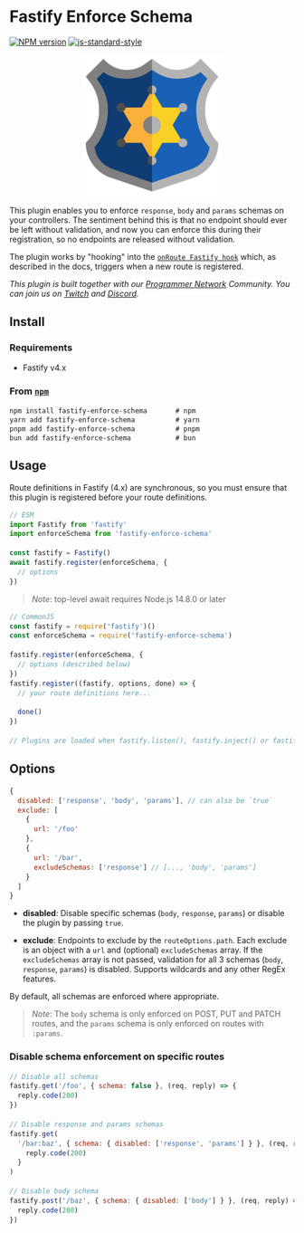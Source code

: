# Fastify Enforce Schema

[![NPM version](https://img.shields.io/npm/v/fastify-enforce-schema.svg?style=flat)](https://www.npmjs.com/package/fastify-enforce-schema)
[![js-standard-style](https://img.shields.io/badge/code%20style-standard-brightgreen.svg?style=flat)](https://standardjs.com/)

<p align="center">
  <img width="250" src="./assets/images/badge.png">
</p>

This plugin enables you to enforce `response`, `body` and `params` schemas on your controllers. The sentiment behind this is that no endpoint should ever be left without validation, and now you can enforce this during their registration, so no endpoints are released without validation.

The plugin works by "hooking" into the [`onRoute Fastify hook`](https://www.fastify.io/docs/latest/Reference/Hooks/#onroute) which, as described in the docs, triggers when a new route is registered.

_This plugin is built together with our [Programmer Network](https://programmer.network/) Community. You can join us on [Twitch](https://twitch.tv/programmer_network) and [Discord](https://discord.gg/ysnpXnY7ba)._

## Install

### Requirements

- Fastify v4.x

### From [`npm`](https://www.npmjs.com/fastify-enforce-schema)

```
npm install fastify-enforce-schema       # npm
yarn add fastify-enforce-schema          # yarn
pnpm add fastify-enforce-schema          # pnpm
bun add fastify-enforce-schema           # bun
```

## Usage

Route definitions in Fastify (4.x) are synchronous, so you must ensure that this plugin is registered before your route definitions.

```js
// ESM
import Fastify from 'fastify'
import enforceSchema from 'fastify-enforce-schema'

const fastify = Fastify()
await fastify.register(enforceSchema, { 
  // options
})
```
> _Note_: top-level await requires Node.js 14.8.0 or later

```js
// CommonJS
const fastify = require('fastify')()
const enforceSchema = require('fastify-enforce-schema')

fastify.register(enforceSchema, { 
  // options (described below)
})
fastify.register((fastify, options, done) => {
  // your route definitions here...
  
  done()
})

// Plugins are loaded when fastify.listen(), fastify.inject() or fastify.ready() are called
```

## Options

```js
{
  disabled: ['response', 'body', 'params'], // can also be `true`
  exclude: [
    {
      url: '/foo'
    },
    {
      url: '/bar',
      excludeSchemas: ['response'] // [..., 'body', 'params']
    }
  ]
}
```

<!-- - **required**: response, body or params<br /> -->
- **disabled**: Disable specific schemas (`body`, `response`, `params`) or disable the plugin by passing `true`. <br />

- **exclude**: Endpoints to exclude by the `routeOptions.path`. Each exclude is an object with a `url` and (optional) `excludeSchemas` array. If the `excludeSchemas` array is not passed, validation for all 3 schemas (`body`, `response`, `params`) is disabled. Supports wildcards and any other RegEx features.

By default, all schemas are enforced where appropriate.

> _Note_: The `body` schema is only enforced on POST, PUT and PATCH routes, and the `params` schema is only enforced on routes with `:params`.

### Disable schema enforcement on specific routes

```js
// Disable all schemas
fastify.get('/foo', { schema: false }, (req, reply) => {
  reply.code(200)
})

// Disable response and params schemas
fastify.get(
  '/bar:baz', { schema: { disabled: ['response', 'params'] } }, (req, reply) => {
    reply.code(200)
  }
)

// Disable body schema
fastify.post('/baz', { schema: { disabled: ['body'] } }, (req, reply) => {
  reply.code(200)
})
```
